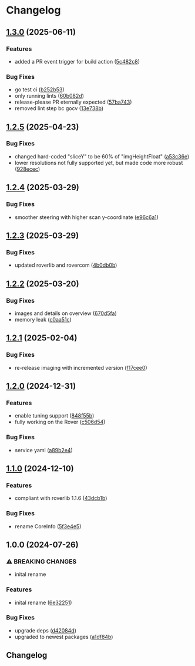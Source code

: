 # Changelog

## [1.3.0](https://github.com/VU-ASE/imaging/compare/v1.2.5...v1.3.0) (2025-06-11)


### Features

* added a PR event trigger for build action ([5c482c8](https://github.com/VU-ASE/imaging/commit/5c482c8809767d889b968f6330561fccb8152702))


### Bug Fixes

* go test ci ([b252b53](https://github.com/VU-ASE/imaging/commit/b252b53f4bd1e7c1321de292e98fedd54b50a249))
* only running lints ([60b082d](https://github.com/VU-ASE/imaging/commit/60b082d1b05f2dfeac96cd7fedfd98ad2c86220e))
* release-please PR eternally expected ([57ba743](https://github.com/VU-ASE/imaging/commit/57ba74375dbd0e30d48c40b29b7c5c3a373d8a51))
* removed lint step bc gocv ([13e738b](https://github.com/VU-ASE/imaging/commit/13e738b64685ccb4a001cd78544f2b21e110b0f2))

## [1.2.5](https://github.com/VU-ASE/imaging/compare/v1.2.4...v1.2.5) (2025-04-23)


### Bug Fixes

* changed hard-coded "sliceY" to be 60% of "imgHeightFloat" ([a53c36e](https://github.com/VU-ASE/imaging/commit/a53c36ed9e38031cff6b3b0cc863feb66edd9ef3))
* lower resolutions not fully supported yet, but made code more robust ([928ecec](https://github.com/VU-ASE/imaging/commit/928ecececd1b2e446fa03d767a389f1a755c5a34))

## [1.2.4](https://github.com/VU-ASE/imaging/compare/v1.2.3...v1.2.4) (2025-03-29)


### Bug Fixes

* smoother steering with higher scan y-coordinate ([e96c6a1](https://github.com/VU-ASE/imaging/commit/e96c6a10f833aa2a44b4642b5ee33e9cc378f915))

## [1.2.3](https://github.com/VU-ASE/imaging/compare/v1.2.2...v1.2.3) (2025-03-29)


### Bug Fixes

* updated roverlib and rovercom ([4b0db0b](https://github.com/VU-ASE/imaging/commit/4b0db0bc1be6648804fe1a416078c15b074e99a0))

## [1.2.2](https://github.com/VU-ASE/imaging/compare/v1.2.1...v1.2.2) (2025-03-20)


### Bug Fixes

* images and details on overview ([670d5fa](https://github.com/VU-ASE/imaging/commit/670d5faafcf42a7ecc8ad92bce728831a63f3c74))
* memory leak ([c0aa51c](https://github.com/VU-ASE/imaging/commit/c0aa51c99745ef4da939abad611c1afe61b90acd))

## [1.2.1](https://github.com/VU-ASE/imaging/compare/v1.2.0...v1.2.1) (2025-02-04)


### Bug Fixes

* re-release imaging with incremented version ([f17cee0](https://github.com/VU-ASE/imaging/commit/f17cee0c658e67809b63099ccd1d4d0df465af90))

## [1.2.0](https://github.com/VU-ASE/imaging/compare/v1.1.0...v1.2.0) (2024-12-31)


### Features

* enable tuning support ([848f55b](https://github.com/VU-ASE/imaging/commit/848f55bd4efe548b4d8ebd102271b4afcc8a67f8))
* fully working on the Rover ([c506d54](https://github.com/VU-ASE/imaging/commit/c506d5471b272e00de6e5acaa9c4d2a109f618dd))


### Bug Fixes

* service yaml ([a89b2e4](https://github.com/VU-ASE/imaging/commit/a89b2e45123de304a781c8a16b86d3662aaa5cca))

## [1.1.0](https://github.com/VU-ASE/imaging/compare/v1.0.0...v1.1.0) (2024-12-10)


### Features

* compliant with roverlib 1.1.6 ([43dcb1b](https://github.com/VU-ASE/imaging/commit/43dcb1b1d021ed6f166d152bb311e65e72b11913))


### Bug Fixes

* rename CoreInfo ([5f3e4e5](https://github.com/VU-ASE/imaging/commit/5f3e4e50d1f2a4516b5959e55488e285f1cb4cd4))

## 1.0.0 (2024-07-26)


### ⚠ BREAKING CHANGES

* inital rename

### Features

* inital rename ([6e32251](https://github.com/VU-ASE/imaging/commit/6e32251460d66a788bbf800100857ff1157c98a0))


### Bug Fixes

* upgrade deps ([d42084d](https://github.com/VU-ASE/imaging/commit/d42084da28612c84790417e113f1ddd8d178efdc))
* upgraded to newest packages ([a1df84b](https://github.com/VU-ASE/imaging/commit/a1df84bd8449609310c3ae3df9a7b1168aca885d))

## Changelog

